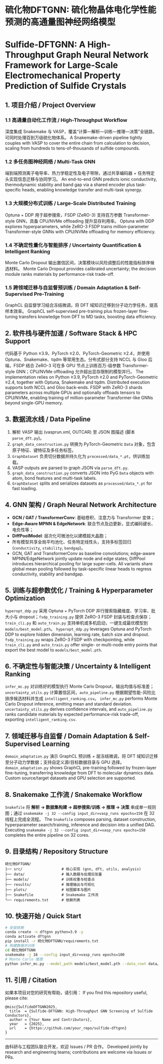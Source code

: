 # 硫化物DFTGNN: 硫化物晶体电化学性能预测的高通量图神经网络模型
# Sulfide-DFTGNN: A High-Throughput Graph Neural Network Framework for Large-Scale Electromechanical Property Prediction of Sulfide Crystals

## 1. 项目介绍 / Project Overview

### 1.1 高通量自动化工作流 / High-Throughput Workflow
深度集成 Snakemake 与 VASP，覆盖“计算—解析—训练—推理—决策”全链路，可同时处理百到万级硫化物体系。
A Snakemake-driven pipeline tightly couples with VASP to cover the entire chain from calculation to decision, scaling from hundreds to tens-of-thousands of sulfide compounds.

### 1.2 多任务图神经网络 / Multi-Task GNN
端到端预测离子电导率、热力学稳定性及电子带隙，通过共享编码器 + 任务特定头实现信息迁移与协同学习。
An end-to-end GNN predicts ionic conductivity, thermodynamic stability and band gap via a shared encoder plus task-specific heads, enabling knowledge transfer and multi-task synergy.

### 1.3 大规模分布式训练 / Large-Scale Distributed Training
Optuna + DDP 用于超参搜索，FSDP (ZeRO-3) 支持百万参数 Transformer-style GNN，具备 CPU/NVMe offloading 提升显存利用率。
Optuna with DDP explores hyperparameters, while ZeRO-3 FSDP trains million-parameter Transformer-style GNNs with CPU/NVMe offloading for memory efficiency.

### 1.4 不确定性量化与智能排序 / Uncertainty Quantification & Intelligent Ranking
Monte Carlo Dropout 输出置信区间，决策模块以风险调整后的性能指标排序候选材料。
Monte Carlo Dropout provides calibrated uncertainty; the decision module ranks materials by performance-risk trade-off.

### 1.5 跨领域迁移与自监督预训练 / Domain Adaptation & Self-Supervised Pre-Training
GraphCL 自监督学习结合冻结微调，将 DFT 域知识迁移到分子动力学任务，提高样本效率。
GraphCL self-supervised pre-training plus frozen-layer fine-tuning transfers knowledge from DFT to MD tasks, boosting data efficiency.

## 2. 软件栈与硬件加速 / Software Stack & HPC Support
代码基于 Python ≥3.9、PyTorch ≥2.0、PyTorch-Geometric ≥2.4，并使用 Optuna、Snakemake、tqdm 等常用生态。分布式部分支持 NCCL 与 Gloo 后端，FSDP 结合 ZeRO-3 可在多 GPU 节点上训练百万-级参数 Transformer-style GNN；CPU/NVMe offloading 允许超出显存限制的模型并行。
The implementation relies on Python ≥3.9, PyTorch ≥2.0 and PyTorch-Geometric ≥2.4, together with Optuna, Snakemake and tqdm. Distributed execution supports both NCCL and Gloo back-ends. FSDP with ZeRO-3 shards parameters across multiple GPUs and optionally offloads tensors to CPU/NVMe, enabling training of million-parameter Transformer-like GNNs beyond single-GPU memory.

## 3. 数据流水线 / Data Pipeline
1. 解析 VASP 输出 (vasprun.xml, OUTCAR) 至 JSON 图描述 (脚本 `parse_dft.py`)。
2. `graph_data_construction.py` 转换为 PyTorch-Geometric `Data` 对象，包含原子特征、键特征及多任务标签。
3. `GraphDataset` 负责切分数据并持久化为 `processed/data_*.pt`，供训练加载。
1. VASP outputs are parsed to graph JSON via `parse_dft.py`.
2. `graph_data_construction.py` converts JSON into PyG `Data` objects with atom, bond features and multi-task labels.
3. `GraphDataset` splits and serializes datasets as `processed/data_*.pt` for fast loading.

## 4. GNN 架构 / Graph Neural Network Architecture
- **GCN / GAT / TransformerConv**: 基础卷积、注意力与 Transformer 变体；
- **Edge-Aware MPNN & EdgeNetwork**: 联合节点及边更新，显式编码键长、电负性等；
- **DiffPoolModel**: 层次化可微池化以建模超大晶胞；
- 所有模型共享全局平均池化、任务特定线性头，支持多标签回归 (`conductivity`, `stability`, `bandgap`)。
- GCN, GAT and TransformerConv as baseline convolutions; edge-aware MPNN/EdgeNetwork jointly update node and edge states; DiffPool introduces hierarchical pooling for large super-cells. All variants share global mean pooling followed by task-specific linear heads to regress conductivity, stability and bandgap.

## 5. 训练与超参数优化 / Training & Hyperparameter Optimization
`hyperopt_ddp.py` 采用 Optuna + PyTorch DDP 并行搜索隐藏维度、学习率、批大小与 dropout；`fsdp_training.py` 提供 ZeRO-3 FSDP 封装与检查点保存；`train_cli.py` 和 `auto_train.py` 支持单机或多机启动，一键生成最优模型到 `models/best_model.pth`。
`hyperopt_ddp.py` leverages Optuna and PyTorch DDP to explore hidden dimension, learning rate, batch size and dropout. `fsdp_training.py` wraps ZeRO-3 FSDP with checkpointing, while `train_cli.py` and `auto_train.py` offer single- or multi-node entry points that export the best model to `models/best_model.pth`.

## 6. 不确定性与智能决策 / Uncertainty & Intelligent Ranking
`infer_mc.py` 对训练好的模型执行 Monte Carlo Dropout，输出均值与标准差；`uncertainty_utils.py` 计算置信区间，`auto_pipeline.py` 根据期望性能-风险比排序候选材料并生成 `intelligent_ranking.csv`。
`infer_mc.py` performs Monte Carlo Dropout inference, emitting mean and standard deviation. `uncertainty_utils.py` derives confidence intervals, and `auto_pipeline.py` ranks candidate materials by expected performance-risk trade-off, exporting `intelligent_ranking.csv`.

## 7. 领域迁移与自监督 / Domain Adaptation & Self-Supervised Learning
`domain_adaptation.py` 演示 GraphCL 预训练 + 层冻结微调，将 DFT 域知识迁移至分子动力学数据；支持自定义源/目标数据目录与 GPU 选择。
`domain_adaptation.py` shows GraphCL pre-training followed by frozen-layer fine-tuning, transferring knowledge from DFT to molecular dynamics data. Custom source/target datasets and GPU selection are supported.

## 8. Snakemake 工作流 / Snakemake Workflow
`Snakefile` 将 **解析 → 数据集构建 → 超参搜索/训练 → 推理 → 决策** 串成单一规则图；通过 `snakemake -j 32 --config input_dir=vasp_runs epochs=150` 在 32 线程上完成全流程。
The `Snakefile` composes parsing, dataset construction, hyperparameter search/training, inference and decision into a unified DAG. Executing `snakemake -j 32 --config input_dir=vasp_runs epochs=150` completes the entire pipeline on 32 cores.

## 9. 目录结构 / Repository Structure
```
硫化物DFTGNN/
├── src/                  # 核心实现 (gnn, dft, utils, analysis)
├── data/                 # 输入数据与处理后张量
├── models/               # 训练权重与检查点
├── results/              # 推理输出与可视化
├── plots/                # 绘图脚本与图片
├── Snakefile             # Snakemake 工作流
└── requirements.txt      # 依赖列表
```

## 10. 快速开始 / Quick Start
```bash
# 安装依赖
conda create -n dftgnn python=3.9 -y
conda activate dftgnn
pip install -r 硫化物DFTGNN/requirements.txt
# 构建数据并训练
cd 硫化物DFTGNN
snakemake -j 16 --config input_dir=vasp_runs epochs=100
# Monte Carlo 推理
python infer_mc.py --model_path models/best_model.pth --data_root data/gnn_data --output results/pred.csv
```

## 11. 引用 / Citation
如果本项目对您的研究有帮助，请引用：
If you find this repository useful, please cite:
```
@misc{SulfideDFTGNN2025,
  title  = {Sulfide-DFTGNN: High-Throughput GNN Screening of Sulfide Conductors},
  author = {Your Name and Contributors},
  year   = {2025},
  url    = {https://github.com/your_repo/sulfide-dftgnn}
}
```

---
由科研与工程团队联合开发，欢迎 Issues / PR 合作。
Developed jointly by research and engineering teams; contributions are welcome via Issues or PRs.
